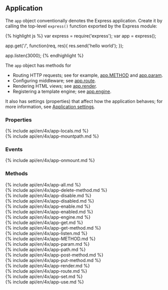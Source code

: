<h2>Application</h2>

The `app` object conventionally denotes the Express application.
Create it by calling the top-level `express()` function exported by the Express module:

{% highlight js %}
var express = require('express');
var app = express();

app.get('/', function(req, res){
  res.send('hello world');
});

app.listen(3000);
{% endhighlight %}

The `app` object has methods for

* Routing HTTP requests; see for example, [app.METHOD](#app.METHOD) and [app.param](#app.param).
* Configuring middleware; see [app.route](#app.route).
* Rendering HTML views; see [app.render](#app.render).
* Registering a template engine; see [app.engine](#app.engine).

It also has settings (properties) that affect how the application behaves;
for more information, see [Application settings](#app.settings.table).

<h3 id='app.properties'>Properties</h3>

<section markdown="1">
  {% include api/en/4x/app-locals.md %}
</section>

<section markdown="1">
  {% include api/en/4x/app-mountpath.md %}
</section>

<h3 id='app.events'>Events</h3>

<section markdown="1">
  {% include api/en/4x/app-onmount.md %}
</section>

<h3 id='app.methods'>Methods</h3>

<section markdown="1">
  {% include api/en/4x/app-all.md %}
</section>

<section markdown="1">
  {% include api/en/4x/app-delete-method.md %}
</section>

<section markdown="1">
  {% include api/en/4x/app-disable.md %}
</section>

<section markdown="1">
  {% include api/en/4x/app-disabled.md %}
</section>

<section markdown="1">
  {% include api/en/4x/app-enable.md %}
</section>

<section markdown="1">
  {% include api/en/4x/app-enabled.md %}
</section>

<section markdown="1">
  {% include api/en/4x/app-engine.md %}
</section>

<section markdown="1">
  {% include api/en/4x/app-get.md %}
</section>

<section markdown="1">
  {% include api/en/4x/app-get-method.md %}
</section>

<section markdown="1">
  {% include api/en/4x/app-listen.md %}
</section>

<section markdown="1">
  {% include api/en/4x/app-METHOD.md %}
</section>

<section markdown="1">
  {% include api/en/4x/app-param.md %}
</section>

<section markdown="1">
  {% include api/en/4x/app-path.md %}
</section>

<section markdown="1">
  {% include api/en/4x/app-post-method.md %}
</section>

<section markdown="1">
  {% include api/en/4x/app-put-method.md %}
</section>

<section markdown="1">
  {% include api/en/4x/app-render.md %}
</section>

<section markdown="1">
  {% include api/en/4x/app-route.md %}
</section>

<section markdown="1">
  {% include api/en/4x/app-set.md %}
</section>

<section markdown="1">
  {% include api/en/4x/app-use.md %}
</section>

